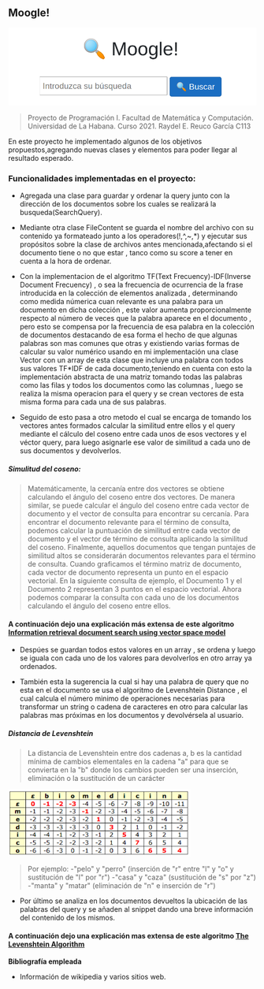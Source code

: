 ## Moogle!

![](moogle.png)

> Proyecto de Programación I. Facultad de Matemática y Computación. Universidad de La Habana. Curso 2021.
> Raydel E. Reuco García C113

En este proyecto he implementado algunos de los objetivos propuestos,agregando nuevas clases y elementos para poder llegar al resultado esperado. 

### Funcionalidades implementadas en el proyecto:

- Agregada una clase para guardar y ordenar la query junto con la dirección de los documentos sobre los cuales se realizará la busqueda(SearchQuery).

- Mediante otra clase FileContent se guarda el nombre del archivo con su contenido ya formateado junto a los operadores(!,^,~,*) y ejecutar sus propósitos sobre la clase de archivos antes mencionada,afectando si el documento tiene o no que estar , tanco como su score a tener en cuenta a la hora de ordenar.

- Con la implementacion de el algoritmo TF(Text Frecuency)-IDF(Inverse Document Frecuency) , o sea la frecuencia de ocurrencia de la frase introducida en la 
colección de elementos analizada , determinando como medida númerica cuan relevante es una palabra para un documento en dicha colección , este valor aumenta 
proporcionalmente respecto al número de veces que la palabra aparece en el documento , pero esto se compensa por la frecuencia de esa palabra en la colección de 
documentos destacando de esa forma el hecho de que algunas palabras son mas comunes que otras y existiendo varias formas de calcular su valor numérico usando en 
mi implementación una clase Vector con un array de esta clase que incluye una palabra con todos sus valores TF*IDF de cada documento,teniendo en cuenta con esto 
la implementación abstracta de una matriz tomando todas las palabras como las filas y todos los documentos como las columnas , luego se realiza la misma 
operacion para el query y se crean vectores de esta misma forma para cada una de sus palabras.

- Seguido de esto pasa a otro metodo el cual se encarga de tomando los vectores antes formados calcular la similitud entre ellos y el query mediante el cálculo del coseno entre cada unos de esos vectores y el véctor query, para luego asignarle ese valor de similitud a cada uno de sus documentos y devolverlos.

##### Simulitud del coseno:

> Matemáticamente, la cercanía entre dos vectores se obtiene calculando el ángulo del coseno entre dos vectores. De manera similar, se puede calcular el ángulo del coseno entre cada vector de documento y el vector de consulta para encontrar su cercanía. Para encontrar el documento relevante para el término de consulta, podemos calcular la puntuación de similitud entre cada vector de documento y el vector de término de consulta aplicando la similitud del coseno. Finalmente, aquellos documentos que tengan puntajes de similitud altos se considerarán documentos relevantes para el término de consulta.
>Cuando graficamos el término matriz de documento, cada vector de documento representa un punto en el espacio vectorial. En la siguiente consulta de ejemplo, el Documento 1 y el Documento 2 representan 3 puntos en el espacio vectorial. Ahora podemos comparar la consulta con cada uno de los documentos calculando el ángulo del coseno entre ellos. 

#### A continuación dejo una explicación más extensa de este algoritmo [Information retrieval document search using vector space model](https://www.datasciencecentral.com/information-retrieval-document-search-using-vector-space-model-in/)

- Despúes se guardan todos estos valores en un array , se ordena y luego se iguala con cada uno de los valores para devolverlos en otro array ya ordenados.

- También esta la sugerencia la cual si hay una palabra de query que no esta en el documento se usa el algoritmo de Levenshtein Distance , el cual calcula el 
número minimo de operaciones necesarias para transformar un string o cadena de caracteres en otro para calcular las palabras mas próximas en los documentos y 
devolvérsela al usuario.

##### Distancia de Levenshtein

> La distancia de Levenshtein entre dos cadenas a, b es la cantidad mínima de cambios elementales en la cadena "a" para que se convierta en la "b" donde los cambios pueden ser una inserción, eliminación o la sustitución de un carácter

![](Levenshtein.png)

> Por ejemplo:
-"pelo" y "perro" (inserción de "r" entre "l" y "o" y sustitución de "l" por "r")
-"casa" y "caza" (sustitución de "s" por "z")
-"manta" y "matar" (eliminación de "n" e inserción de "r")


- Por último se analiza en los documentos devueltos la ubicación de las palabras del query y se añaden al snippet dando una breve información del contenido de los mismos.

#### A continuación dejo una explicación mas extensa de este algoritmo [The Levenshtein Algorithm](https://www.cuelogic.com/blog/the-levenshtein-algorithm)

**Bibliografía empleada**

- Información de wikipedia y varios sitios web.